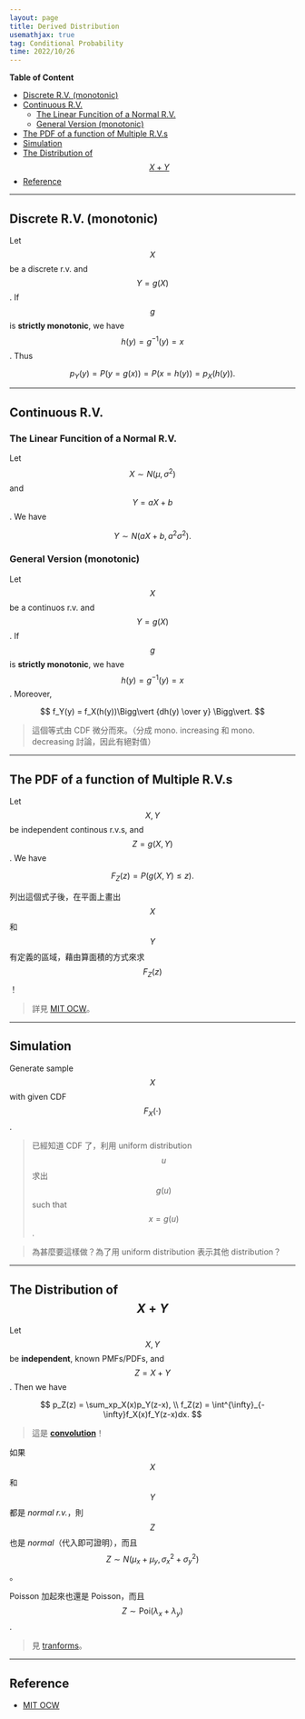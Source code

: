 ```yaml
---
layout: page
title: Derived Distribution
usemathjax: true
tag: Conditional Probability
time: 2022/10/26
---
```


**Table of Content**
- [Discrete R.V. (monotonic)](#discrete-rv-monotonic)
- [Continuous R.V.](#continuous-rv)
  - [The Linear Funcition of a Normal R.V.](#the-linear-funcition-of-a-normal-rv)
  - [General Version (monotonic)](#general-version-monotonic)
- [The PDF of a function of Multiple R.V.s](#the-pdf-of-a-function-of-multiple-rvs)
- [Simulation](#simulation)
- [The Distribution of $$X+Y$$](#the-distribution-of-xy)
- [Reference](#reference)

---

## Discrete R.V. (monotonic)

Let $$X$$ be a discrete r.v. and $$Y = g(X)$$. If $$g$$ is **strictly monotonic**, we have $$h(y) = g^{-1}(y) = x$$. Thus

$$
p_Y(y) = P(y = g(x)) = P(x = h(y)) = p_X(h(y)).
$$

---

## Continuous R.V.
### The Linear Funcition of a Normal R.V.

Let $$X\sim N(\mu, \sigma^2)$$ and $$Y = aX+b$$. We have

$$
Y \sim N(aX+b, a^2\sigma^2).
$$

### General Version (monotonic)

Let $$X$$ be a continuos r.v. and $$Y = g(X)$$. If $$g$$ is **strictly monotonic**, we have $$h(y) = g^{-1}(y) = x$$. Moreover,

$$
f_Y(y) = f_X(h(y))\Bigg\vert {dh(y) \over y} \Bigg\vert.
$$

> 這個等式由 CDF 微分而來。（分成 mono. increasing 和 mono. decreasing 討論，因此有絕對值）

---

## The PDF of a function of Multiple R.V.s

Let $$X, Y$$ be independent continous r.v.s, and $$Z = g(X,Y)$$. We have

$$
F_Z(z) = P(g(X,Y) \le z).
$$

列出這個式子後，在平面上畫出 $$X$$ 和 $$Y$$ 有定義的區域，藉由算面積的方式來求 $$F_Z(z)$$！

> 詳見 [MIT OCW](https://ocw.mit.edu/courses/res-6-012-introduction-to-probability-spring-2018/resources/the-pdf-of-a-function-of-multiple-random-variables/)。

---

## Simulation

Generate sample $$X$$ with given CDF $$F_X(\cdot)$$.

> 已經知道 CDF 了，利用 uniform distribution $$u$$ 求出 $$g(u)$$ such that $$x = g(u)$$. 

> 為甚麼要這樣做？為了用 uniform distribution 表示其他 distribution？

---

## The Distribution of $$X+Y$$

Let $$X, Y$$ be **independent**, known PMFs/PDFs, and $$Z=X+Y$$. Then we have

$$
p_Z(z) = \sum_xp_X(x)p_Y(z-x), \\
f_Z(z) = \int^{\infty}_{-\infty}f_X(x)f_Y(z-x)dx.
$$

> 這是 [**convolution**](../../Concrete-Math/Generating-Functions/#multiplication)！

如果 $$X$$ 和 $$Y$$ 都是 *normal r.v.*，則 $$Z$$ 也是 *normal*（代入即可證明），而且 $$Z\sim N(\mu_x+\mu_y, \sigma_x^2 + \sigma_y^2)$$。

Poisson 加起來也還是 Poisson，而且 $$Z\sim \text{Poi}(\lambda_x + \lambda_y)$$.

> 見 [tranforms](../7-transform)。

---

## Reference
- [MIT OCW](https://ocw.mit.edu/courses/res-6-012-introduction-to-probability-spring-2018/pages/part-i-the-fundamentals/)